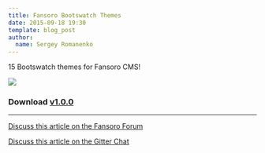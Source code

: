 ```yaml
---
title: Fansoro Bootswatch Themes
date: 2015-09-18 19:30
template: blog_post
author:
  name: Sergey Romanenko
---
```


15 Bootswatch themes for Fansoro CMS!  

<!--more-->

![](https://bootswatch.com/assets/img/stickers.jpg)

### Download [v1.0.0](https://github.com/fansoro-cms/fansoro-theme-bootswatch/releases/tag/v1.0.0)  

<hr>

[<i class="fa fa-comments"></i> Discuss this article on the Fansoro Forum](http://forum.fansoro.org/discussion/4/fansoro-bootswatch-themes)  

[<i class="fa fa-comments"></i> Discuss this article on the Gitter Chat](https://gitter.im/fansoro-cms/fansoro)  

